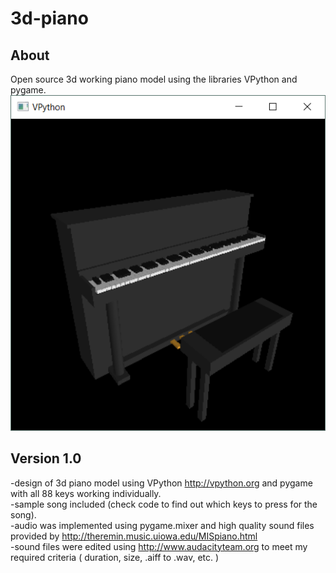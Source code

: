 # 3d-piano

## About   
Open source 3d working piano model using the libraries VPython and pygame.    
![piano sample](https://github.com/mageirakos/3d-piano/blob/master/piano_model.png?raw=true)    

## Version 1.0  
-design of 3d  piano model using VPython  http://vpython.org and pygame with all 88 keys working individually.   
-sample song included (check code to find out which keys to press for the song).  
-audio was implemented using pygame.mixer and high quality sound files provided by http://theremin.music.uiowa.edu/MISpiano.html   
-sound files were edited using http://www.audacityteam.org  to meet my required criteria ( duration, size, .aiff to .wav, etc. )  
